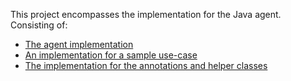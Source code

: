 This project encompasses the implementation for the Java agent.
Consisting of:
* [The agent implementation](agent)
* [An implementation for a sample use-case](sample)
* [The implementation for the annotations and helper classes](invariant)
